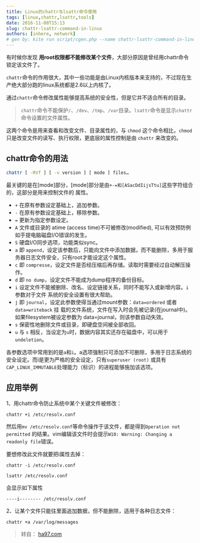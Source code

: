 ```yaml
---
title: Linux的chattr与lsattr命令使用
tags: [linux,chattr,lsattr,tools]
date: 2016-11-08T15:13
slug: chattr-lsattr-command-in-linux
authors: [inhere, network]
# gen by: kite run script/cgen.php --name chattr-lsattr-command-in-linux -c script/conf.ini
---
```


有时候你发现 **用root权限都不能修改某个文件**，大部分原因是曾经用chattr命令锁定该文件了。

<!--truncate-->

`chattr`命令的作用很大，其中一些功能是由Linux内核版本来支持的，不过现在生产绝大部分跑的linux系统都是2.6以上内核了。

通过`chattr`命令修改属性能够提高系统的安全性，但是它并不适合所有的目录。

> `chattr`命令不能保护`/`、`/dev`、`/tmp`、`/var`目录。`lsattr`命令是显示`chattr`命令设置的文件属性。
 
这两个命令是用来查看和改变文件、目录属性的，与 `chmod` 这个命令相比，`chmod`只是改变文件的读写、执行权限，更底层的属性控制是由 `chattr` 来改变的。

## chattr命令的用法

```bash
chattr [ -RVf ] [ -v version ] [ mode ] files…
```

最关键的是在[mode]部分，[mode]部分是由`+-=和[ASacDdIijsTtu]`这些字符组合的，这部分是用来控制文件的
属性。

* `+` 在原有参数设定基础上，追加参数。
* `-` 在原有参数设定基础上，移除参数。
* `=` 更新为指定参数设定。
* `A` 文件或目录的 atime (access time)不可被修改(modified), 可以有效预防例如手提电脑磁盘I/O错误的发生。
* `S` 硬盘I/O同步选项，功能类似sync。
* `a` 即 `append`，设定该参数后，只能向文件中添加数据，而不能删除，多用于服务器日志文件安全，只有root才能设定这个属性。
* `c` 即 `compresse`，设定文件是否经压缩后再存储。读取时需要经过自动解压操作。
* `d` 即 `no dump`，设定文件不能成为dump程序的备份目标。
* `i` 设定文件不能被删除、改名、设定链接关系，同时不能写入或新增内容。`i `参数对于文件 系统的安全设置有很大帮助。
* `j` 即 `journal`，设定此参数使得当通过mount参数：`data=ordered` 或者 `data=writeback` 挂 载的文件系统，文件在写入时会先被记录(在journal中)。如果filesystem被设定参数为 data=journal，则该参数自动失效。
* `s` 保密性地删除文件或目录，即硬盘空间被全部收回。
* `u` 与 `s` 相反，当设定为`u`时，数据内容其实还存在磁盘中，可以用于`undeletion`。

各参数选项中常用到的是`a`和`i`。a选项强制只可添加不可删除，多用于日志系统的安全设定。而i是更为严格的安全设定，只有`superuser (root)` 或具有`CAP_LINUX_IMMUTABLE`处理能力（标识）的进程能够施加该选项。

## 应用举例

1、用chattr命令防止系统中某个关键文件被修改：

```
chattr +i /etc/resolv.conf
```

然后用`mv /etc/resolv.conf`等命令操作于该文件，都是得到`Operation not permitted` 的结果。vim编辑该文件时会提示`W10: Warning: Changing a readonly file`错误。

要想修改此文件就要把i属性去掉： 

```
chattr -i /etc/resolv.conf
```

```
lsattr /etc/resolv.conf
```

会显示如下属性

```
----i-------- /etc/resolv.conf
```

2、让某个文件只能往里面追加数据，但不能删除，适用于各种日志文件：

```
chattr +a /var/log/messages
```

> 转自： [ha97.com](http://www.ha97.com/5172.html) 

